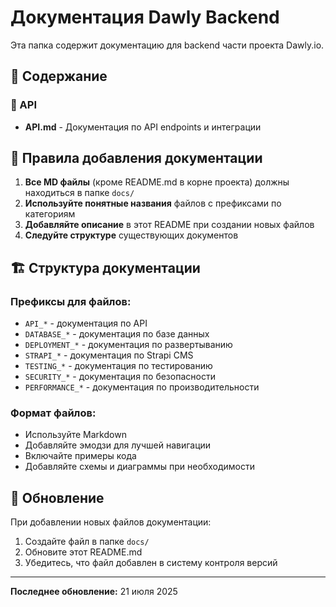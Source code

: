 # Документация Dawly Backend

Эта папка содержит документацию для backend части проекта Dawly.io.

## 📁 Содержание

### 🔌 API
- **API.md** - Документация по API endpoints и интеграции

## 📝 Правила добавления документации

1. **Все MD файлы** (кроме README.md в корне проекта) должны находиться в папке `docs/`
2. **Используйте понятные названия** файлов с префиксами по категориям
3. **Добавляйте описание** в этот README при создании новых файлов
4. **Следуйте структуре** существующих документов

## 🏗️ Структура документации

### Префиксы для файлов:
- `API_*` - документация по API
- `DATABASE_*` - документация по базе данных
- `DEPLOYMENT_*` - документация по развертыванию
- `STRAPI_*` - документация по Strapi CMS
- `TESTING_*` - документация по тестированию
- `SECURITY_*` - документация по безопасности
- `PERFORMANCE_*` - документация по производительности

### Формат файлов:
- Используйте Markdown
- Добавляйте эмодзи для лучшей навигации
- Включайте примеры кода
- Добавляйте схемы и диаграммы при необходимости

## 🔄 Обновление

При добавлении новых файлов документации:
1. Создайте файл в папке `docs/`
2. Обновите этот README.md
3. Убедитесь, что файл добавлен в систему контроля версий

---

**Последнее обновление:** 21 июля 2025 